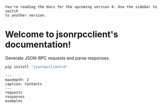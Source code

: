 ```{warning}
You're reading the docs for the upcoming version 4. Use the sidebar to switch
to another version.
```

# Welcome to jsonrpcclient's documentation!

Generate JSON-RPC requests and parse responses.

```sh
pip install "jsonrpcclient<5"
```

```{toctree}
---
maxdepth: 2
caption: Contents
---
requests
responses
examples
```
